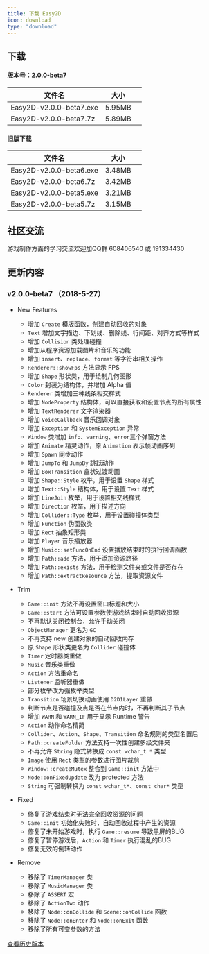 ```yaml
---
title: 下载 Easy2D
icon: download
type: "download"
---
```

## 下载
#### 版本号：2.0.0-beta7

| 文件名                  |   大小   |          |
| ----------------------- |:--------:|:--------:|
| Easy2D-v2.0.0-beta7.exe | 5.95MB   | [<i class="download icon"></i>](http://easy2d-bucket.oss-cn-hangzhou.aliyuncs.com/release/Easy2D-v2.0.0-beta7.exe) |
| Easy2D-v2.0.0-beta7.7z  | 5.89MB   | [<i class="download icon"></i>](http://easy2d-bucket.oss-cn-hangzhou.aliyuncs.com/release/Easy2D-v2.0.0-beta7.7z) |

#### 旧版下载

| 文件名                  |   大小   |          |
| ----------------------- |:--------:|:--------:|
| Easy2D-v2.0.0-beta6.exe | 3.48MB   | [<i class="download icon"></i>](http://easy2d-bucket.oss-cn-hangzhou.aliyuncs.com/release/Easy2D-v2.0.0-beta6.exe) |
| Easy2D-v2.0.0-beta6.7z  | 3.42MB   | [<i class="download icon"></i>](http://easy2d-bucket.oss-cn-hangzhou.aliyuncs.com/release/Easy2D-v2.0.0-beta6.7z) |
| Easy2D-v2.0.0-beta5.exe | 3.21MB   | [<i class="download icon"></i>](http://easy2d-bucket.oss-cn-hangzhou.aliyuncs.com/release/Easy2D-v2.0.0-beta5.exe) |
| Easy2D-v2.0.0-beta5.7z  | 3.15MB   | [<i class="download icon"></i>](http://easy2d-bucket.oss-cn-hangzhou.aliyuncs.com/release/Easy2D-v2.0.0-beta5.7z) |

## 社区交流

游戏制作方面的学习交流欢迎加QQ群 608406540 或 191334430

## 更新内容

### v2.0.0-beta7 （2018-5-27）

- New Features
  - 增加 `Create` 模版函数，创建自动回收的对象
  - `Text` 增加文字描边、下划线、删除线、行间距、对齐方式等样式
  - 增加 `Collision` 类处理碰撞
  - 增加从程序资源加载图片和音乐的功能
  - 增加 `insert`、`replace`、`format` 等字符串相关操作
  - `Renderer::showFps` 方法显示 FPS
  - 增加 `Shape` 形状类，用于绘制几何图形
  - `Color` 封装为结构体，并增加 Alpha 值
  - `Renderer` 类增加三种线条相交样式
  - 增加 `NodeProperty` 结构体，可以直接获取和设置节点的所有属性
  - 增加 `TextRenderer` 文字渲染器
  - 增加 `VoiceCallback` 音乐回调对象
  - 增加 `Exception` 和 `SystemException` 异常
  - `Window` 类增加 `info`、`warning`、`error`三个弹窗方法
  - 增加 `Animate` 精灵动作，原 `Animation` 表示帧动画序列
  - 增加 `Spawn` 同步动作
  - 增加 `JumpTo` 和 `JumpBy` 跳跃动作
  - 增加 `BoxTransition` 盒状过渡动画
  - 增加 `Shape::Style` 枚举，用于设置 `Shape` 样式
  - 增加 `Text::Style` 结构体，用于设置 `Text` 样式
  - 增加 `LineJoin` 枚举，用于设置相交线样式
  - 增加 `Direction` 枚举，用于描述方向
  - 增加 `Collider::Type` 枚举，用于设置碰撞体类型
  - 增加 `Function` 伪函数类
  - 增加 `Rect` 抽象矩形类
  - 增加 `Player` 音乐播放器
  - 增加 `Music::setFuncOnEnd` 设置播放结束时的执行回调函数
  - 增加 `Path::add` 方法，用于添加资源路径
  - 增加 `Path::exists` 方法，用于检测文件夹或文件是否存在
  - 增加 `Path::extractResource` 方法，提取资源文件

- Trim
  - `Game::init` 方法不再设置窗口标题和大小
  - `Game::start` 方法可设置参数使游戏结束时自动回收资源
  - 不再默认关闭控制台，允许手动关闭
  - `ObjectManager` 更名为 `GC`
  - 不再支持 new 创建对象的自动回收内存
  - 原 `Shape` 形状类更名为 `Collider` 碰撞体
  - `Timer` 定时器类重做
  - `Music` 音乐类重做
  - `Action` 方法重命名
  - `Listener` 监听器重做
  - 部分枚举改为强枚举类型
  - `Transition` 场景切换动画使用 `D2D1Layer` 重做
  - 判断节点是否碰撞及点是否在节点内时，不再判断其子节点
  - 增加 `WARN` 和 `WARN_IF` 用于显示 Runtime 警告
  - `Action` 动作命名精简
  - `Collider`、`Action`、`Shape`、`Transition` 命名规则的类型名置后
  - `Path::createFolder` 方法支持一次性创建多级文件夹
  - 不再允许 `String` 隐式转换成 `const wchar_t *` 类型
  - `Image` 使用 `Rect` 类型的参数进行图片裁剪
  - `Window::createMutex` 整合到 `Game::init` 方法中
  - `Node::onFixedUpdate` 改为 protected 方法
  - `String` 可强制转换为 `const wchar_t*`、`const char*` 类型

- Fixed
  - 修复了游戏结束时无法完全回收资源的问题
  - `Game::init` 初始化失败时，自动回收过程中产生的资源
  - 修复了未开始游戏时，执行 `Game::resume` 导致黑屏的BUG
  - 修复了暂停游戏后，`Action` 和 `Timer` 执行混乱的BUG
  - 修复无效的倒转动作

- Remove
  - 移除了 `TimerManager` 类
  - 移除了 `MusicManager` 类
  - 移除了 `ASSERT` 宏
  - 移除了 `ActionTwo` 动作
  - 移除了 `Node::onCollide` 和 `Scene::onCollide` 函数
  - 移除了 `Node::onEnter` 和 `Node::onExit` 函数
  - 移除了所有可变参数的方法

<a class="ui button" href="/history">查看历史版本</a>